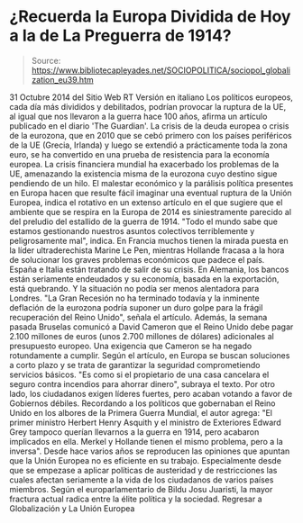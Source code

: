 # ¿Recuerda la Europa Dividida de Hoy a la de La Preguerra de 1914?

> Source: https://www.bibliotecapleyades.net/SOCIOPOLITICA/sociopol_globalization_eu39.htm

31 Octubre 2014
del Sitio Web RT
Versión en italiano
Los políticos europeos, cada día más divididos y debilitados,
podrían provocar la ruptura de la UE,
al igual que nos llevaron a la guerra hace 100 años,
afirma un artículo publicado en el diario 'The Guardian'.
La crisis de la deuda europea o crisis de la eurozona,
que en 2010 que se cebó primero con los países periféricos de la UE (Grecia, Irlanda)
y luego se extendió a prácticamente toda la zona euro,
se ha convertido en una prueba de resistencia para la economía europea.
La crisis financiera mundial ha exacerbado los problemas de la UE,
amenazando la existencia misma de la eurozona
cuyo destino sigue pendiendo de un hilo.
El malestar económico y la parálisis política presentes en Europa hacen que resulte fácil imaginar una eventual ruptura de la Unión Europea, indica el rotativo en un extenso artículo en el que sugiere que el ambiente que se respira en la Europa de 2014 es siniestramente parecido al del preludio del estallido de la guerra de 1914.
"Todo el mundo sabe que estamos gestionando nuestros asuntos colectivos terriblemente y peligrosamente mal", indica.
En Francia muchos tienen la mirada puesta en la líder ultraderechista Marine Le Pen, mientras Hollande fracasa a la hora de solucionar los graves problemas económicos que padece el país.
España e Italia están tratando de salir de su crisis. En Alemania, los bancos están seriamente endeudados y su economía, basada en la exportación, está quebrando.
Y la situación no podía ser menos alentadora para Londres.
"La Gran Recesión no ha terminado todavía y la inminente deflación de la eurozona podría suponer un duro golpe para la frágil recuperación del Reino Unido", señala el artículo.
Además, la semana pasada Bruselas comunicó a David Cameron que el Reino Unido debe pagar 2.100 millones de euros (unos 2.700 millones de dólares) adicionales al presupuesto europeo. Una exigencia que Cameron se ha negado rotundamente a cumplir. Según el artículo, en Europa se buscan soluciones a corto plazo y se trata de garantizar la seguridad comprometiendo servicios básicos.
"Es como si el propietario de una casa cancelara el seguro contra incendios para ahorrar dinero", subraya el texto.
Por otro lado, los ciudadanos exigen líderes fuertes, pero acaban votando a favor de Gobiernos débiles. Recordando a los políticos que gobernaban el Reino Unido en los albores de la Primera Guerra Mundial, el autor agrega:
"El primer ministro Herbert Henry Asquith y el ministro de Exteriores Edward Grey tampoco querían llevarnos a la guerra en 1914, pero acabaron implicados en ella. Merkel y Hollande tienen el mismo problema, pero a la inversa".
Desde hace varios años se reproducen las opiniones que apuntan que la Unión Europea no es eficiente en su trabajo.
Especialmente desde que se empezase a aplicar políticas de austeridad y de restricciones las cuales afectan seriamente a la vida de los ciudadanos de varios países miembros.
Según el europarlamentario de Bildu Josu Juaristi, la mayor fractura actual radica entre la élite política y la sociedad.
Regresar a Globalización y La Unión Europea
